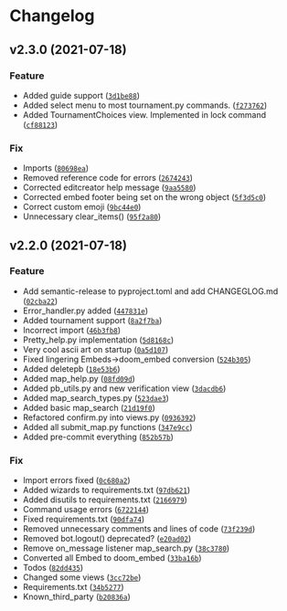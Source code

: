 # Changelog

<!--next-version-placeholder-->

## v2.3.0 (2021-07-18)
### Feature
* Added guide support ([`3d1be88`](https://github.com/tylovejoy/doombot/commit/3d1be880c98c0fb36bd34cd5a51502c07163fe53))
* Added select menu to most tournament.py commands. ([`f273762`](https://github.com/tylovejoy/doombot/commit/f273762a9a5d9e9ccbb6478c0cbe7ddcc8f964cc))
* Added TournamentChoices view. Implemented in lock command ([`cf88123`](https://github.com/tylovejoy/doombot/commit/cf881233d3f490da4fc9c827555cbc0dd1546962))

### Fix
* Imports ([`80698ea`](https://github.com/tylovejoy/doombot/commit/80698ea7f0e4f86b0753c45f583f61aa75db5b5a))
* Removed reference code for errors ([`2674243`](https://github.com/tylovejoy/doombot/commit/2674243bcd08c91b287a440d18d3d0cecf31873b))
* Corrected editcreator help message ([`9aa5580`](https://github.com/tylovejoy/doombot/commit/9aa5580b3a5e12a69c2a861836a7a00ffc26d7df))
* Corrected embed footer being set on the wrong object ([`5f3d5c0`](https://github.com/tylovejoy/doombot/commit/5f3d5c0127baf5676d98e51109f67fdb86f50a9d))
* Correct custom emoji ([`9bc44e0`](https://github.com/tylovejoy/doombot/commit/9bc44e06a7dcee85c90b649d7412016683530b77))
* Unnecessary clear_items() ([`95f2a80`](https://github.com/tylovejoy/doombot/commit/95f2a80eb0c144b22ffa3fca2a02cfd0308272ec))

## v2.2.0 (2021-07-18)
### Feature
* Add semantic-release to pyproject.toml and add CHANGEGLOG.md ([`02cba22`](https://github.com/tylovejoy/doombot/commit/02cba2264f5187429b634eb4de432a65fe748464))
* Error_handler.py added ([`447831e`](https://github.com/tylovejoy/doombot/commit/447831e5d92ec946ee4d263fbe409da417697dc3))
* Added tournament support ([`8a2f7ba`](https://github.com/tylovejoy/doombot/commit/8a2f7ba8ed38ecd2a667b2c6a36055249c8f32b2))
* Incorrect import ([`46b3fb8`](https://github.com/tylovejoy/doombot/commit/46b3fb8a3126373bd50ee0aabad7bb0a6f1a6aba))
* Pretty_help.py implementation ([`5d8168c`](https://github.com/tylovejoy/doombot/commit/5d8168c26640e7ca226aa15cd424c244408e2eff))
* Very cool ascii art on startup ([`0a5d107`](https://github.com/tylovejoy/doombot/commit/0a5d10782a98ae07af0c6e07c46631658df2699d))
* Fixed lingering Embeds->doom_embed conversion ([`524b305`](https://github.com/tylovejoy/doombot/commit/524b305a63a9973101421e86ae9d6aa3b225f1c6))
* Added deletepb ([`18e53b6`](https://github.com/tylovejoy/doombot/commit/18e53b6e402114a41ad3d7da2ac9eaf988b81e41))
* Added map_help.py ([`08fd09d`](https://github.com/tylovejoy/doombot/commit/08fd09d17227aa7a8d92480d17531268a450dfa0))
* Added pb_utils.py and new verification view ([`3dacdb6`](https://github.com/tylovejoy/doombot/commit/3dacdb6fcb5474edda42f229520a2fd3c88dfc42))
* Added map_search_types.py ([`523dae3`](https://github.com/tylovejoy/doombot/commit/523dae3ce80ca505ee626e1c26adfa825c52b625))
* Added basic map_search ([`21d19f0`](https://github.com/tylovejoy/doombot/commit/21d19f05c1a0658ec01304ef932f9ae7e78732bd))
* Refactored confirm.py into views.py ([`0936392`](https://github.com/tylovejoy/doombot/commit/09363923f6d82745fdb6093ff9ec50c7991f6309))
* Added all submit_map.py functions ([`347e9cc`](https://github.com/tylovejoy/doombot/commit/347e9ccd323366935e421084366114a521bdc131))
* Added pre-commit everything ([`852b57b`](https://github.com/tylovejoy/doombot/commit/852b57b755ffffc8ae5f63d565fa914b8bbabcd8))

### Fix
* Import errors fixed ([`0c680a2`](https://github.com/tylovejoy/doombot/commit/0c680a2abeab81a5a47a05e0a72d579fb24792b4))
* Added wizards to requirements.txt ([`97db621`](https://github.com/tylovejoy/doombot/commit/97db6211a79c6fc19f0f706ef76dea17fa1ba47e))
* Added disutils to requirements.txt ([`2166979`](https://github.com/tylovejoy/doombot/commit/21669795ade3389fdde6d20a829393fc888978f3))
* Command usage errors ([`6722144`](https://github.com/tylovejoy/doombot/commit/6722144a89a8cea608981e6d741e25025e9c72aa))
* Fixed requirements.txt ([`90dfa74`](https://github.com/tylovejoy/doombot/commit/90dfa7451c529010d08b744de0f9bc7486253ee7))
* Removed unnecessary comments and lines of code ([`73f239d`](https://github.com/tylovejoy/doombot/commit/73f239de27d33f58bba34de096c189ccb60494be))
* Removed bot.logout() deprecated? ([`e20ad02`](https://github.com/tylovejoy/doombot/commit/e20ad022efe5e6a64cfdf7cd787457432ebcba12))
* Remove on_message listener map_search.py ([`38c3780`](https://github.com/tylovejoy/doombot/commit/38c37804d5cbb8b0156fc69ece948fd66697934e))
* Converted all Embed to doom_embed ([`33ba16b`](https://github.com/tylovejoy/doombot/commit/33ba16b611e719c956421162d820e88f7277d39f))
* Todos ([`82dd435`](https://github.com/tylovejoy/doombot/commit/82dd4355f3bcc23e23a90a05c0f8d512a05e4f79))
* Changed some views ([`3cc72be`](https://github.com/tylovejoy/doombot/commit/3cc72bee7aaf3ba0779bce9d7e2732e6123cb5a0))
* Requirements.txt ([`34b5277`](https://github.com/tylovejoy/doombot/commit/34b52776222c4db787906993a028fe5525a380da))
* Known_third_party ([`b20836a`](https://github.com/tylovejoy/doombot/commit/b20836af3ca959f54d974fe38c97eecfa274c8ca))
